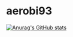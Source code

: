 # aerobi93
[![Anurag's GitHub stats](https://github-readme-stats.vercel.app/api?username=aerobi93&include_all_commits=true&count_private=true)](https://github.com/aerobi93/github-readme-stats)
